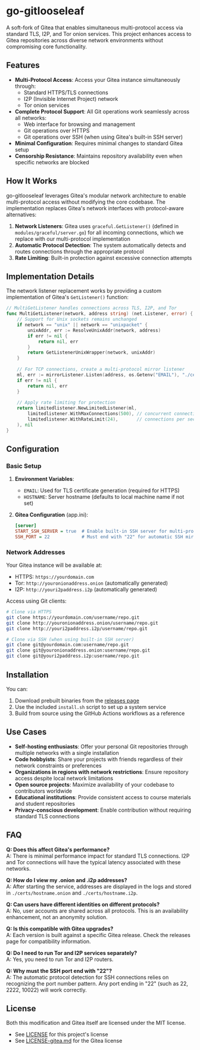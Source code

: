 # go-gitlooseleaf

A soft-fork of Gitea that enables simultaneous multi-protocol access via standard TLS, I2P, and Tor onion services. This project enhances access to Gitea repositories across diverse network environments without compromising core functionality.

## Features

- **Multi-Protocol Access**: Access your Gitea instance simultaneously through:
  - Standard HTTPS/TLS connections
  - I2P (Invisible Internet Project) network
  - Tor onion services
- **Complete Protocol Support**: All Git operations work seamlessly across all networks:
  - Web interface for browsing and management
  - Git operations over HTTPS
  - Git operations over SSH (when using Gitea's built-in SSH server)
- **Minimal Configuration**: Requires minimal changes to standard Gitea setup
- **Censorship Resistance**: Maintains repository availability even when specific networks are blocked

## How It Works

go-gitlooseleaf leverages Gitea's modular network architecture to enable multi-protocol access without modifying the core codebase. The implementation replaces Gitea's network interfaces with protocol-aware alternatives:

1. **Network Listeners**: Gitea uses `graceful.GetListener()` (defined in `modules/graceful/server.go`) for all incoming connections, which we replace with our multi-protocol implementation
2. **Automatic Protocol Detection**: The system automatically detects and routes connections through the appropriate protocol
3. **Rate Limiting**: Built-in protection against excessive connection attempts

## Implementation Details

The network listener replacement works by providing a custom implementation of Gitea's `GetListener()` function:

```go
// MultiGetListener handles connections across TLS, I2P, and Tor
func MultiGetListener(network, address string) (net.Listener, error) {
    // Support for Unix sockets remains unchanged
    if network == "unix" || network == "unixpacket" {
        unixAddr, err := ResolveUnixAddr(network, address)
        if err != nil {
            return nil, err
        }
        return GetListenerUnixWrapper(network, unixAddr)
    }
    
    // For TCP connections, create a multi-protocol mirror listener
    ml, err := mirrorListener.Listen(address, os.Getenv("EMAIL"), "./certs", true)
    if err != nil {
        return nil, err
    }
    
    // Apply rate limiting for protection
    return limitedlistener.NewLimitedListener(ml,
        limitedlistener.WithMaxConnections(500), // concurrent connections
        limitedlistener.WithRateLimit(24),       // connections per second
    ), nil
}
```

## Configuration

### Basic Setup

1. **Environment Variables**:
   - `EMAIL`: Used for TLS certificate generation (required for HTTPS)
   - `HOSTNAME`: Server hostname (defaults to local machine name if not set)

2. **Gitea Configuration** (app.ini):
   ```ini
   [server]
   START_SSH_SERVER = true  # Enable built-in SSH server for multi-protocol SSH support
   SSH_PORT = 22            # Must end with "22" for automatic SSH mirroring (e.g., 22, 2222, 10022)
   ```

### Network Addresses

Your Gitea instance will be available at:
- HTTPS: `https://yourdomain.com`
- Tor: `http://youronionaddress.onion` (automatically generated)
- I2P: `http://youri2paddress.i2p` (automatically generated)

Access using Git clients:
```bash
# Clone via HTTPS
git clone https://yourdomain.com/username/repo.git
git clone http://youronionaddress.onion/username/repo.git
git clone http://youri2paddress.i2p/username/repo.git

# Clone via SSH (when using built-in SSH server)
git clone git@yourdomain.com:username/repo.git
git clone git@youronionaddress.onion:username/repo.git
git clone git@youri2paddress.i2p:username/repo.git
```

## Installation

You can:
1. Download prebuilt binaries from the [releases page](https://github.com/go-i2p/go-gitlooseleaf/releases)
2. Use the included `install.sh` script to set up a system service
3. Build from source using the GitHub Actions workflows as a reference

## Use Cases

- **Self-hosting enthusiasts**: Offer your personal Git repositories through multiple networks with a single installation
- **Code hobbyists**: Share your projects with friends regardless of their network constraints or preferences
- **Organizations in regions with network restrictions**: Ensure repository access despite local network limitations
- **Open source projects**: Maximize availability of your codebase to contributors worldwide
- **Educational institutions**: Provide consistent access to course materials and student repositories
- **Privacy-conscious development**: Enable contribution without requiring standard TLS connections

## FAQ

**Q: Does this affect Gitea's performance?**  
A: There is minimal performance impact for standard TLS connections. I2P and Tor connections will have the typical latency associated with these networks.

**Q: How do I view my .onion and .i2p addresses?**  
A: After starting the service, addresses are displayed in the logs and stored in `./certs/hostname.onion` and `./certs/hostname.i2p`.

**Q: Can users have different identities on different protocols?**  
A: No, user accounts are shared across all protocols. This is an availability enhancement, not an anonymity solution.

**Q: Is this compatible with Gitea upgrades?**  
A: Each version is built against a specific Gitea release. Check the releases page for compatibility information.

**Q: Do I need to run Tor and I2P services separately?**  
A: Yes, you need to run Tor and I2P routers. 

**Q: Why must the SSH port end with "22"?**  
A: The automatic protocol detection for SSH connections relies on recognizing the port number pattern. Any port ending in "22" (such as 22, 2222, 10022) will work correctly.

## License

Both this modification and Gitea itself are licensed under the MIT license.
- See [LICENSE](LICENSE) for this project's license
- See [LICENSE-gitea.md](LICENSE-gitea.md) for the Gitea license
